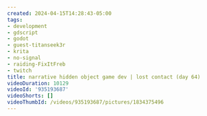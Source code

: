 ```yaml
---
created: 2024-04-15T14:28:43-05:00
tags:
- development
- gdscript
- godot
- guest-titanseek3r
- krita
- no-signal
- raiding-FixItFreb
- twitch
title: narrative hidden object game dev | lost contact (day 64)
videoDuration: 10129
videoId: '935193687'
videoShorts: []
videoThumbId: /videos/935193687/pictures/1834375496
---
```

